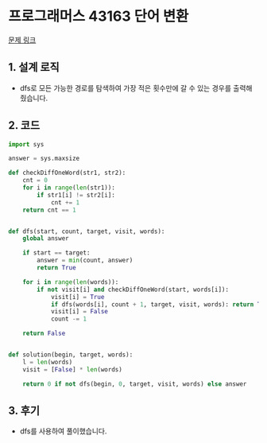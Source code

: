 # 프로그래머스 43163 단어 변환

[문제 링크](https://https://programmers.co.kr/learn/courses/30/lessons/43163)

## 1. 설계 로직

- dfs로 모든 가능한 경로를 탐색하여 가장 적은 횟수만에 갈 수 있는 경우를 출력해줬습니다.

## 2. 코드

```python
import sys

answer = sys.maxsize

def checkDiffOneWord(str1, str2):
    cnt = 0
    for i in range(len(str1)):
        if str1[i] != str2[i]:
            cnt += 1
    return cnt == 1


def dfs(start, count, target, visit, words):
    global answer

    if start == target:
        answer = min(count, answer)
        return True

    for i in range(len(words)):
        if not visit[i] and checkDiffOneWord(start, words[i]):
            visit[i] = True
            if dfs(words[i], count + 1, target, visit, words): return True
            visit[i] = False
            count -= 1

    return False


def solution(begin, target, words):
    l = len(words)
    visit = [False] * len(words)

    return 0 if not dfs(begin, 0, target, visit, words) else answer
```

## 3. 후기

- dfs를 사용하여 풀이했습니다.
